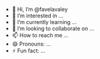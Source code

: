 - 👋 Hi, I’m @favelavaley
- 👀 I’m interested in ...
- 🌱 I’m currently learning ...
- 💞️ I’m looking to collaborate on ...
- 📫 How to reach me ...
- 😄 Pronouns: ...
- ⚡ Fun fact: ...

<!---
favelavaley/favelavaley is a ✨ special ✨ repository because its `README.md` (this file) appears on your GitHub profile.
You can click the Preview link to take a look at your changes.
--->
